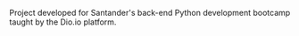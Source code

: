 Project developed for Santander's back-end Python development bootcamp taught by the Dio.io platform.